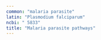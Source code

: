 ```yaml
---
common: "malaria parasite"
latin: "Plasmodium falciparum"
ncbi: " 5833"
title: "Malaria parasite pathways"
---
```

